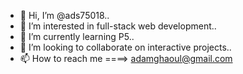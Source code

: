 - 👋 Hi, I’m @ads75018..
- 👀 I’m interested in full-stack web development..
- 🌱 I’m currently learning P5..
- 💞️ I’m looking to collaborate on interactive projects..
- 📫 How to reach me ====> adamghaoul@gmail.com 

<!---
ads75018/ads75018 is a ✨ special ✨ repository because its `README.md` (this file) appears on your GitHub profile.
You can click the Preview link to take a look at your changes.
--->

